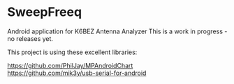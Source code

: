 # SweepFreeq
Android application for K6BEZ Antenna Analyzer
This is a work in progress - no releases yet.

This project is using these excellent libraries:

https://github.com/PhilJay/MPAndroidChart<br/>
https://github.com/mik3y/usb-serial-for-android
